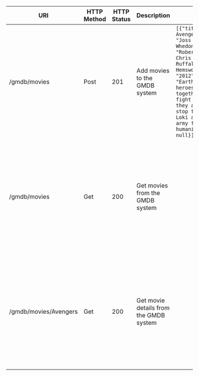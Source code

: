 | URI               | HTTP Method | HTTP Status |      Description     |       Request        |        Response        | 
|-------------------|-------------|-------------|----------------------|----------------------|------------------------|
| /gmdb/movies |      Post       |     201     | Add movies to the GMDB system | `[{"title": "The Avengers","director": "Joss Whedon","actors": "Robert Downey Jr., Chris Evans, Mark Ruffalo, Chris Hemsworth","release": "2012","description": "Earth's mightiest heroes must come together and learn to fight as a team if they are going to stop the mischievous Loki and his alien army from enslaving humanity.","rating": null}]` |  |
| /gmdb/movies |      Get       |     200     | Get movies from the GMDB system | |   `[{"title": "The Avengers","director": "Joss Whedon","actors": "Robert Downey Jr., Chris Evans, Mark Ruffalo, Chris Hemsworth","release": "2012","description": "Earth's mightiest heroes must come together and learn to fight as a team if they are going to stop the mischievous Loki and his alien army from enslaving humanity.","rating": null}]`|
| /gmdb/movies/Avengers |      Get       |     200     | Get movie details from the GMDB system | |   `{"title": "The Avengers","director": "Joss Whedon","actors": "Robert Downey Jr., Chris Evans, Mark Ruffalo, Chris Hemsworth","release": "2012","description": "Earth's mightiest heroes must come together and learn to fight as a team if they are going to stop the mischievous Loki and his alien army from enslaving humanity.","rating": null}`|